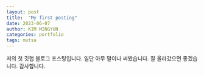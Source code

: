 ```yaml
---
layout: post
title:  "My first posting"
date: 2023-06-07
author: KIM MINGYUN
categories: portfolio
tags: mutsa
---
```


저의 첫 깃헙 블로그 포스팅입니다.
일단 아무 말이나 써봤습니다.
잘 올라갔으면 좋겠습니다.
감사합니다.
